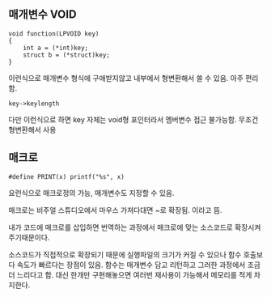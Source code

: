 ## 매개변수 VOID

<pre><code>void function(LPVOID key)
{
    int a = (*int)key;
    struct b = (*struct)key;
}</code></pre>

이런식으로 매개변수 형식에 구애받지않고 내부에서 형변환해서 쓸 수 있음.
아주 편리함.

<pre><code>key->keylength</code></pre>

다만 이런식으로 하면 key 자체는 void형 포인터라서 멤버변수 접근 불가능함.
무조건 형변환해서 사용


## 매크로

<pre><code>#define PRINT(x) printf("%s", x)</code></pre>

요런식으로 매크로정의 가능, 매개변수도 지정할 수 있음.

매크로는 비주얼 스튜디오에서 마우스 가져다대면 ~로 확장됨. 이라고 뜸. 

내가 코드에 매크로를 삽입하면 번역하는 과정에서 매크로에 맞는 소스코드로 확장시켜주기때문이다.

소스코드가 직접적으로 확장되기 때문에 실행파일의 크기가 커질 수 있으나 함수 호출보다 속도가 빠르다는 장점이 있음. 함수는 매개변수 담고 리턴하고 그러한 과정에서 조금 더 느리다고 함. 대신 한개만 구현해놓으면 여러번 재사용이 가능해서 메모리를 적게 차지한다.